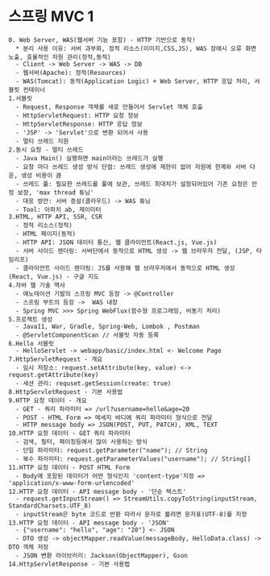 # 스프링 MVC 1
    0. Web Server, WAS(웹서버 기능 포함) - HTTP 기반으로 동작!
      * 분리 사용 이유: 서버 과부화, 정적 리소스(이미지,CSS,JS), WAS 장애시 오류 화면 노출, 효율적인 자원 관리(정적,동적) 
      - Client -> Web Server -> WAS -> DB
      - 웹서버(Apache): 정적(Resources) 
      - WAS(Tomcat): 동적(Application Logic) + Web Server, HTTP 응답 처리, 서블릿 컨테이너
    1.서블릿
      - Request, Response 객체를 새로 만들어서 Servlet 객체 호출
      - HttpServletRequest: HTTP 요청 정보
      - HttpServletResponse: HTTP 응답 정보
      - 'JSP' -> 'Servlet'으로 변환 되어서 사용
      - 멀티 쓰레드 지원
    2.동시 요청 - 멀티 쓰레드
      - Java Main() 실행하면 main이라는 쓰레드가 실행
      - 요청 마다 쓰레드 생성 방식 단점: 쓰레드 생성에 제한이 없어 자원에 한계와 서버 다운, 생성 비용이 큼
      - 쓰레드 풀: 필요한 쓰레드를 풀에 보관, 쓰레드 최대치가 설정되어있어 기존 요청은 안정 보장, 'max thread 튜닝'
      - 대응 방안: 서버 증설(클라우드) -> WAS 튜닝
      - Tool: 아파치 ab, 제이미터
    3.HTML, HTTP API, SSR, CSR
      - 정적 리소스(정적)
      - HTML 페이지(동적)
      - HTTP API: JSON 데이터 통신, 웹 클라이언트(React.js, Vue.js)
      - 서버 사이드 렌더링: 서버단에서 동적으로 HTML 생성 -> 웹 브라우저 전달, (JSP, 타임리프)
      - 클라이언트 사이드 렌더링: JS를 사용해 웹 브라우저에서 동적으로 HTML 생성 (React, Vue.js) - 구글 지도
    4.자바 웹 기술 역사
      - 애노테이션 기발의 스프링 MVC 등장 -> @Controller
      - 스프링 부트의 등장 ->  WAS 내장
      - Spring MVC >>> Spring WebFlux(함수형 프로그래밍, 비동기 처리)
    5.프로젝트 생성
      - Java11, War, Gradle, Spring-Web, Lombok , Postman
      - @ServletComponentScan // 서블릿 자동 등록
    6.Hello 서블릿
      - HelloServlet -> webapp/basic/index.html <- Welcome Page
    7.HttpServletRequest - 개요
      - 임시 저장소: request.setAttribute(key, value) <-> request.getAttribute(key)
      - 세션 관리: requset.getSession(create: true)
    8.HttpServletRequest - 기본 사용법
    9.HTTP 요청 데이터 - 개요
      - GET - 쿼리 파라미터 => /url?username=hello&age=20
      - POST - HTML Form => 메세지 바디에 쿼리 파라미터 형식으로 전달 
      - HTTP message body => JSON(POST, PUT, PATCH), XML, TEXT
    10.HTTP 요청 데이터 - GET 쿼리 파라미터
      - 검색, 필터, 페이징등에서 많이 사용하는 방식
      - 단일 파라미터: request.getParameter("name"); // String
      - 복수 파라미터: request.getParameterValues("username"); // String[]
    11.HTTP 요청 데이터 - POST HTML Form
      - Body에 포함된 데이터가 어떤 형식인지 'content-type'지정 => 'application/x-www-form-urlencoded'
    12.HTTP 요청 데이터 - API message body - '단순 텍스트'
      - request.getInputStream() => StreamUtils.copyToString(inputStream, StandardCharsets.UTF_8)
      - inputStream은 byte 코드로 반환 따라서 문자로 볼려면 문자표(UTF-8)를 지정
    13.HTTP 요청 데이터 - API message body - 'JSON'
      - {"username": "hello", "age": "20"} <- JSON
      - DTO 생성 -> objectMapper.readValue(messageBody, HelloData.class) -> DTO 객체 저장
      - JSON 변환 라이브러리: Jackson(ObjectMapper), Gson
    14.HttpServletResponse - 기본 사용법

